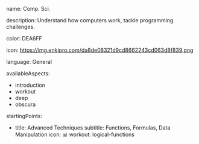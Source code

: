 name: Comp. Sci.

description: Understand how computers work, tackle programming challenges.

color: DEA6FF

icon: https://img.enkipro.com/da8de08321d9cd8662243cd063d8f839.png

language: General

availableAspects:
  - introduction
  - workout
  - deep
  - obscura

startingPoints:
  - title: Advanced Techniques
    subtitle: Functions, Formulas, Data Manipulation
    icon: 📊
    workout: logical-functions
